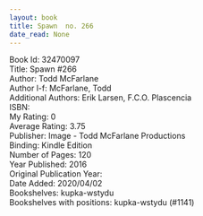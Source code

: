 ```yaml
---
layout: book
title: Spawn  no. 266
date_read: None
---
```


Book Id: 32470097<br />
Title: Spawn #266<br />
Author: Todd McFarlane<br />
Author l-f: McFarlane, Todd<br />
Additional Authors: Erik Larsen, F.C.O. Plascencia<br />
ISBN: <br />
My Rating: 0<br />
Average Rating: 3.75<br />
Publisher: Image - Todd McFarlane Productions<br />
Binding: Kindle Edition<br />
Number of Pages: 120<br />
Year Published: 2016<br />
Original Publication Year: <br />
Date Added: 2020/04/02<br />
Bookshelves: kupka-wstydu<br />
Bookshelves with positions: kupka-wstydu (#1141)<br />

